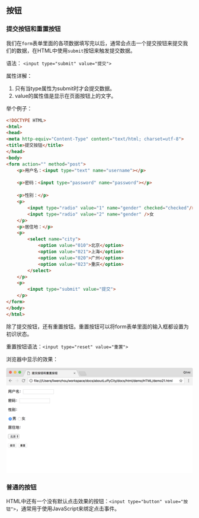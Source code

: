 ## 按钮

### 提交按钮和重置按钮
我们在`form`表单里面的各项数据填写完以后，通常会点击一个提交按钮来提交我们的数据，在HTML中使用`submit`按钮来触发提交数据。

语法：
`<input type="submit" value="提交">`

属性详解：
1. 只有当type属性为submit时才会提交数据。
2. value的属性值是显示在页面按钮上的文字。

举个例子：

```html
<!DOCTYPE HTML>
<html>
<head>
<meta http-equiv="Content-Type" content="text/html; charset=utf-8">
<title>提交按钮</title>
</head>
<body>
<form action="" method="post">
    <p>用户名：<input type="text" name="username"></p>
    
    <p>密码：<input type="password" name="password"></p>

    <p>性别：</p>
    <p>
        <input type="radio" value="1" name="gender" checked="checked"/>男
        <input type="radio" value="2" name="gender" />女
    </p>
    <p>居住地：</p>
    <p>
        <select name="city">
            <option value="010">北京</option>
            <option value="021">上海</option>
            <option value="020">广州</option>
            <option value="023">重庆</option>
        </select>
    </p>
    <p>
        <input type="submit" value="提交">
    </p>
</form>
</body>
</html>
```

除了提交按钮，还有重置按钮。重置按钮可以将form表单里面的输入框都设置为初识状态。

重置按钮语法：`<input type="reset" value="重置">`

浏览器中显示的效果：

![提交按钮和重置按钮效果](/assets/chapter9/html/HTML_24.png)

### 普通的按钮

HTML中还有一个没有默认点击效果的按钮：`<input type="button" value="按钮">`，通常用于使用JavaScript来绑定点击事件。
